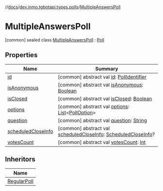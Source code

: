 //[docs](../../../index.md)/[dev.inmo.tgbotapi.types.polls](../index.md)/[MultipleAnswersPoll](index.md)



# MultipleAnswersPoll  
 [common] sealed class [MultipleAnswersPoll](index.md) : [Poll](../-poll/index.md)   


## Properties  
  
|  Name |  Summary | 
|---|---|
| <a name="dev.inmo.tgbotapi.types.polls/MultipleAnswersPoll/id/#/PointingToDeclaration/"></a>[id](index.md#%5Bdev.inmo.tgbotapi.types.polls%2FMultipleAnswersPoll%2Fid%2F%23%2FPointingToDeclaration%2F%5D%2FProperties%2F625018081)| <a name="dev.inmo.tgbotapi.types.polls/MultipleAnswersPoll/id/#/PointingToDeclaration/"></a> [common] abstract val [id](index.md#%5Bdev.inmo.tgbotapi.types.polls%2FMultipleAnswersPoll%2Fid%2F%23%2FPointingToDeclaration%2F%5D%2FProperties%2F625018081): [PollIdentifier](../../dev.inmo.tgbotapi.types/index.md#%5Bdev.inmo.tgbotapi.types%2FPollIdentifier%2F%2F%2FPointingToDeclaration%2F%5D%2FClasslikes%2F625018081)   <br>|
| <a name="dev.inmo.tgbotapi.types.polls/MultipleAnswersPoll/isAnonymous/#/PointingToDeclaration/"></a>[isAnonymous](index.md#%5Bdev.inmo.tgbotapi.types.polls%2FMultipleAnswersPoll%2FisAnonymous%2F%23%2FPointingToDeclaration%2F%5D%2FProperties%2F625018081)| <a name="dev.inmo.tgbotapi.types.polls/MultipleAnswersPoll/isAnonymous/#/PointingToDeclaration/"></a> [common] abstract val [isAnonymous](index.md#%5Bdev.inmo.tgbotapi.types.polls%2FMultipleAnswersPoll%2FisAnonymous%2F%23%2FPointingToDeclaration%2F%5D%2FProperties%2F625018081): [Boolean](https://kotlinlang.org/api/latest/jvm/stdlib/kotlin/-boolean/index.html)   <br>|
| <a name="dev.inmo.tgbotapi.types.polls/MultipleAnswersPoll/isClosed/#/PointingToDeclaration/"></a>[isClosed](index.md#%5Bdev.inmo.tgbotapi.types.polls%2FMultipleAnswersPoll%2FisClosed%2F%23%2FPointingToDeclaration%2F%5D%2FProperties%2F625018081)| <a name="dev.inmo.tgbotapi.types.polls/MultipleAnswersPoll/isClosed/#/PointingToDeclaration/"></a> [common] abstract val [isClosed](index.md#%5Bdev.inmo.tgbotapi.types.polls%2FMultipleAnswersPoll%2FisClosed%2F%23%2FPointingToDeclaration%2F%5D%2FProperties%2F625018081): [Boolean](https://kotlinlang.org/api/latest/jvm/stdlib/kotlin/-boolean/index.html)   <br>|
| <a name="dev.inmo.tgbotapi.types.polls/MultipleAnswersPoll/options/#/PointingToDeclaration/"></a>[options](index.md#%5Bdev.inmo.tgbotapi.types.polls%2FMultipleAnswersPoll%2Foptions%2F%23%2FPointingToDeclaration%2F%5D%2FProperties%2F625018081)| <a name="dev.inmo.tgbotapi.types.polls/MultipleAnswersPoll/options/#/PointingToDeclaration/"></a> [common] abstract val [options](index.md#%5Bdev.inmo.tgbotapi.types.polls%2FMultipleAnswersPoll%2Foptions%2F%23%2FPointingToDeclaration%2F%5D%2FProperties%2F625018081): [List](https://kotlinlang.org/api/latest/jvm/stdlib/kotlin.collections/-list/index.html)<[PollOption](../-poll-option/index.md)>   <br>|
| <a name="dev.inmo.tgbotapi.types.polls/MultipleAnswersPoll/question/#/PointingToDeclaration/"></a>[question](index.md#%5Bdev.inmo.tgbotapi.types.polls%2FMultipleAnswersPoll%2Fquestion%2F%23%2FPointingToDeclaration%2F%5D%2FProperties%2F625018081)| <a name="dev.inmo.tgbotapi.types.polls/MultipleAnswersPoll/question/#/PointingToDeclaration/"></a> [common] abstract val [question](index.md#%5Bdev.inmo.tgbotapi.types.polls%2FMultipleAnswersPoll%2Fquestion%2F%23%2FPointingToDeclaration%2F%5D%2FProperties%2F625018081): [String](https://kotlinlang.org/api/latest/jvm/stdlib/kotlin/-string/index.html)   <br>|
| <a name="dev.inmo.tgbotapi.types.polls/MultipleAnswersPoll/scheduledCloseInfo/#/PointingToDeclaration/"></a>[scheduledCloseInfo](index.md#%5Bdev.inmo.tgbotapi.types.polls%2FMultipleAnswersPoll%2FscheduledCloseInfo%2F%23%2FPointingToDeclaration%2F%5D%2FProperties%2F625018081)| <a name="dev.inmo.tgbotapi.types.polls/MultipleAnswersPoll/scheduledCloseInfo/#/PointingToDeclaration/"></a> [common] abstract val [scheduledCloseInfo](index.md#%5Bdev.inmo.tgbotapi.types.polls%2FMultipleAnswersPoll%2FscheduledCloseInfo%2F%23%2FPointingToDeclaration%2F%5D%2FProperties%2F625018081): [ScheduledCloseInfo](../-scheduled-close-info/index.md)?   <br>|
| <a name="dev.inmo.tgbotapi.types.polls/MultipleAnswersPoll/votesCount/#/PointingToDeclaration/"></a>[votesCount](index.md#%5Bdev.inmo.tgbotapi.types.polls%2FMultipleAnswersPoll%2FvotesCount%2F%23%2FPointingToDeclaration%2F%5D%2FProperties%2F625018081)| <a name="dev.inmo.tgbotapi.types.polls/MultipleAnswersPoll/votesCount/#/PointingToDeclaration/"></a> [common] abstract val [votesCount](index.md#%5Bdev.inmo.tgbotapi.types.polls%2FMultipleAnswersPoll%2FvotesCount%2F%23%2FPointingToDeclaration%2F%5D%2FProperties%2F625018081): [Int](https://kotlinlang.org/api/latest/jvm/stdlib/kotlin/-int/index.html)   <br>|


## Inheritors  
  
|  Name | 
|---|
| <a name="dev.inmo.tgbotapi.types.polls/RegularPoll///PointingToDeclaration/"></a>[RegularPoll](../-regular-poll/index.md)|

